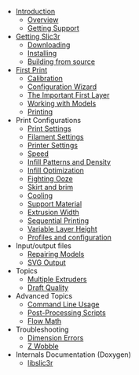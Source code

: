 <div id="manual-toc">

* [Introduction](/intro/overview)
    * [Overview](/intro/overview)
    * [Getting Support](/intro/getting-support)
* [Getting Slic3r](/getting-slic3r/getting-slic3r)
    * [Downloading](/getting-slic3r/getting-slic3r#downloading)
    * [Installing](/getting-slic3r/getting-slic3r#installing)
    * [Building from source](/getting-slic3r/getting-slic3r#building-from-source)
* [First Print](/first-print/calibration)
    * [Calibration](/first-print/calibration)
    * [Configuration Wizard](/first-print/configuration-wizard)
    * [The Important First Layer](/first-print/first-layer)
    * [Working with Models](/first-print/working-with-models)
    * [Printing](/first-print/printing)
* Print Configurations
    * [Print Settings](/simple-mode/simple-mode#print-settings)
    * [Filament Settings](/simple-mode/simple-mode#filament-settings)
    * [Printer Settings](/simple-mode/simple-mode#printer-settings)
    * [Speed](/expert-mode/speed)
    * [Infill Patterns and Density](/expert-mode/infill)
    * [Infill Optimization](/expert-mode/infill-optimization)
    * [Fighting Ooze](/expert-mode/fighting-ooze)
    * [Skirt and brim](/expert-mode/skirt)
    * [Cooling](/expert-mode/cooling)
    * [Support Material](/expert-mode/support-material)
    * [Extrusion Width](/expert-mode/extrusion-width)
    * [Sequential Printing](/advanced/sequential-printing)
    * [Variable Layer Height](/expert-mode/variable-layer-height)
    * [Profiles and configuration](/configuration-organization/configuration-organization)
* Input/output files
    * [Repairing Models](/advanced/repairing-models)
    * [SVG Output](/advanced/svg-output)
* Topics
    * [Multiple Extruders](/expert-mode/multiple-extruders)
    * [Draft Quality](/topics/draft-quality)
* Advanced Topics
    * [Command Line Usage](/advanced/command-line)
    * [Post-Processing Scripts](/advanced/post-processing)
    * [Flow Math](/advanced/flow-math)
* Troubleshooting
    * [Dimension Errors](/troubleshooting/dimension-errors)
    * [Z Wobble](/troubleshooting/troubleshooting#z-wobble)
* Internals Documentation (Doxygen)
    * [libslic3r](/libslic3r-doc)
    
</div>
